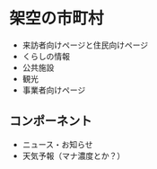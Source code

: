 # 架空の市町村
- 来訪者向けページと住民向けページ
- くらしの情報
- 公共施設
- 観光
- 事業者向けページ

## コンポーネント
- ニュース・お知らせ
- 天気予報（マナ濃度とか？）
